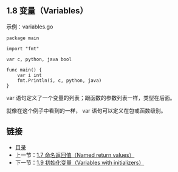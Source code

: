 ## 1.8 变量（Variables）

示例：variables.go

	package main

	import "fmt"

	var c, python, java bool

	func main() {
		var i int
		fmt.Println(i, c, python, java)
	}

var 语句定义了一个变量的列表；跟函数的参数列表一样，类型在后面。

就像在这个例子中看到的一样， var 语句可以定义在包或函数级别。

## 链接
* [目录](https://github.com/gnefiy/go-zh/blob/master/tour/directory.md)
* 上一节：[1.7 命名返回值（Named return values）](https://github.com/gnefiy/go-zh/blob/master/tour/basics/01.07.md)
* 下一节：[1.9 初始化变量（Variables with initializers）](https://github.com/gnefiy/go-zh/blob/master/tour/basics/01.09.md)
